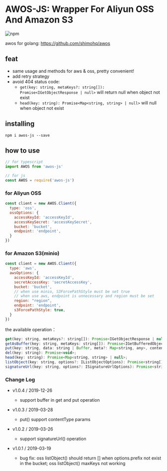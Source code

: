 AWOS-JS: Wrapper For Aliyun OSS And Amazon S3
====

![npm](https://img.shields.io/npm/v/awos-js)

awos for golang:  https://github.com/shimohq/awos

## feat

- same usage and methods for aws & oss, pretty convenient!
- add retry strategy
- avoid 404 status code:
    - `get(key: string, metaKeys?: string[]): Promise<IGetObjectResponse | null>` will return null when object not exist
    - `head(key: string): Promise<Map<string, string> | null>` will null when object not exist

## installing

```
npm i awos-js --save
```

## how to use

```javascript
// for typescript
import AWOS from 'awos-js'

// for js
const AWOS = require('awos-js')
```

### for Aliyun OSS

```javascript
const client = new AWOS.Client({
  type: 'oss',
  ossOptions: {
    accessKeyId: 'accessKeyId',
    accessKeySecret: 'accessKeySecret',
    bucket: 'bucket',
    endpoint: 'endpoint',
  }
})
```

### for Amazon S3(minio)

```javascript
const client = new AWOS.Client({
  type: 'aws',
  awsOptions: {
    accessKeyId: 'accessKeyId',
    secretAccessKey: 'secretAccessKey',
    bucket: 'bucket',
    // when use minio, S3ForcePathStyle must be set true
    // when use aws, endpoint is unnecessary and region must be set
    region: "region",
    endpoint: 'endpoint',
    s3ForcePathStyle: true,
  }
})
```

the available operation：

```javascript
get(key: string, metaKeys?: string[]): Promise<IGetObjectResponse | null>;
getAsBuffer(key: string, metaKeys: string[]): Promise<IGetBufferedObjectResponse | null>;
put(key: string, data: string | Buffer, meta?: Map<string, any>, contentType?: string): Promise<void>;
del(key: string): Promise<void>;
head(key: string): Promise<Map<string, string> | null>;
listObject(key: string, options?: IListObjectOptions): Promise<string[]>;
signatureUrl(key: string, options?: ISignatureUrlOptions): Promise<string | null>;
```

### Change Log

- v1.0.4 / 2019-12-26
  - support buffer in get and put operation

- v1.0.3 / 2019-03-28
  - put() support contentType params

- v1.0.2 / 2019-03-26
  - support signatureUrl() operation

- v1.0.1 / 2019-03-19
  - bug fix: oss listObject() should return [] when options.prefix not exist in the bucket; oss listObject() maxKeys not working



